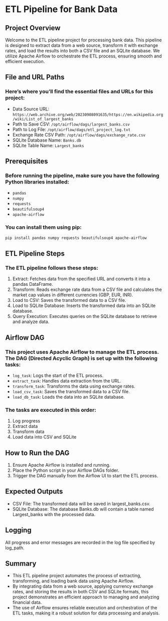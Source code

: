 # ETL Pipeline for Bank Data
## Project Overview
Welcome to the ETL pipeline project for processing bank data. This pipeline is designed to extract data from a web source, transform it with exchange rates, and load the results into both a CSV file and an SQLite database. We utilize Apache Airflow to orchestrate the ETL process, ensuring smooth and efficient execution.

## File and URL Paths
### Here’s where you’ll find the essential files and URLs for this project:

- Data Source URL: `https://web.archive.org/web/20230908091635/https://en.wikipedia.org/wiki/List_of_largest_banks`
- Path to Save CSV: `/opt/airflow/dags/largest_banks.csv`
- Path to Log File: `/opt/airflow/dags/etl_project_log.txt`
- Exchange Rate CSV Path: `/opt/airflow/dags/exchange_rate.csv`
- SQLite Database Name: `Banks.db`
- SQLite Table Name: `Largest_banks`
## Prerequisites
### Before running the pipeline, make sure you have the following Python libraries installed:

- `pandas`
- `numpy`
- `requests`
- `beautifulsoup4`
- `apache-airflow`
### You can install them using pip:

```bash
pip install pandas numpy requests beautifulsoup4 apache-airflow
```
## ETL Pipeline Steps
### The ETL pipeline follows these steps:

1. Extract: Fetches data from the specified URL and converts it into a pandas DataFrame.
2. Transform: Reads exchange rate data from a CSV file and calculates the market cap values in different currencies (GBP, EUR, INR).
3. Load to CSV: Saves the transformed data to a CSV file.
4. Load to SQLite Database: Inserts the transformed data into an SQLite database.
5. Query Execution: Executes queries on the SQLite database to retrieve and analyze data.
## Airflow DAG
### This project uses Apache Airflow to manage the ETL process. The DAG (Directed Acyclic Graph) is set up with the following tasks:

- `log_task`: Logs the start of the ETL process.
- `extract_task`: Handles data extraction from the URL.
- `transform_task`: Transforms the data using exchange rates.
- `load_csv_task`: Saves the transformed data to a CSV file.
- `load_db_task`: Loads the data into an SQLite database.
### The tasks are executed in this order:

1. Log progress
2. Extract data
3. Transform data
4. Load data into CSV and SQLite
## How to Run the DAG
1. Ensure Apache Airflow is installed and running.
2. Place the Python script in your Airflow DAGs folder.
3. Trigger the DAG manually from the Airflow UI to start the ETL process.
## Expected Outputs
- CSV File: The transformed data will be saved in largest_banks.csv.
- SQLite Database: The database Banks.db will contain a table named Largest_banks with the processed data.
## Logging
All progress and error messages are recorded in the log file specified by log_path.

## Summary
- This ETL pipeline project automates the process of extracting, transforming, and loading bank data using Apache Airflow.
- By integrating data from a web source, applying currency exchange rates, and storing the results in both CSV and SQLite formats, this project demonstrates an efficient approach to managing and analyzing financial data.
- The use of Airflow ensures reliable execution and orchestration of the ETL tasks, making it a robust solution for data processing and analysis.

